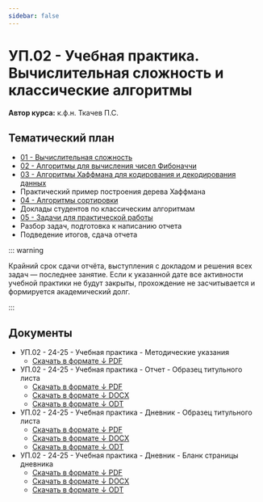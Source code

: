 ```yaml
---
sidebar: false
---
```


# УП.02 - Учебная практика. Вычислительная сложность и классические алгоритмы

**Автор курса:** к.ф.н. Ткачев П.С.

## Тематический план

- [01 - Вычислительная сложность](./lectures/01_complexity.md)
- [02 - Алгоритмы для вычисления чисел Фибоначчи](./lectures/02_fibonacci.md)
- [03 - Алгоритмы Хаффмана для кодирования и декодирования данных](./lectures/03_huffman.md)
- Практический пример построения дерева Хаффмана
- [04 - Алгоритмы сортировки](./lectures/04_sort.md)
- Доклады студентов по классическим алгоритмам
- [05 - Задачи для практической работы](./practicals/01_tasks.md)
- Разбор задач, подготовка к написанию отчета
- Подведение итогов, сдача отчета

::: warning

Крайний срок сдачи отчёта, выступления с докладом и решения всех задач — последнее занятие. Если к указанной дате все активности учебной практики не будут закрыты, прохождение не засчитывается и формируется академический долг.

:::

## Документы

- УП.02 - 24-25 - Учебная практика - Методические указания
  - [Скачать в формате ↓ PDF](https://docs.google.com/document/d/1b8UYRHqDZa3OlaFQRpTIwMFzLZPlzBYjMfB6E_o1tO4/export?format=pdf)
- УП.02 - 24-25 - Учебная практика - Отчет - Образец титульного листа
  - [Скачать в формате ↓ PDF](https://docs.google.com/document/d/1wZDWa4OtGCU3v5QdQQYHG2OOPHdCu6A-T9dSDr4TI74/export?format=pdf)
  - [Скачать в формате ↓ DOCX](https://docs.google.com/document/d/1wZDWa4OtGCU3v5QdQQYHG2OOPHdCu6A-T9dSDr4TI74/export?format=docx)
  - [Скачать в формате ↓ ODT](https://docs.google.com/document/d/1wZDWa4OtGCU3v5QdQQYHG2OOPHdCu6A-T9dSDr4TI74/export?format=odt)
- УП.02 - 24-25 - Учебная практика - Дневник - Образец титульного листа
  - [Скачать в формате ↓ PDF](https://docs.google.com/document/d/1QVvgu2FTGzxPipYbKdMX3h2O_dei5t2oBIzm7vbEPW4/export?format=pdf)
  - [Скачать в формате ↓ DOCX](https://docs.google.com/document/d/1QVvgu2FTGzxPipYbKdMX3h2O_dei5t2oBIzm7vbEPW4/export?format=docx)
  - [Скачать в формате ↓ ODT](https://docs.google.com/document/d/1QVvgu2FTGzxPipYbKdMX3h2O_dei5t2oBIzm7vbEPW4/export?format=odt)
- УП.02 - 24-25 - Учебная практика - Дневник - Бланк страницы дневника
  - [Скачать в формате ↓ PDF](https://docs.google.com/document/d/1pW8WkveB3VELvnnFEdZC58pKuiU4cLHARZfyQOmWrR0/export?format=pdf)
  - [Скачать в формате ↓ DOCX](https://docs.google.com/document/d/1pW8WkveB3VELvnnFEdZC58pKuiU4cLHARZfyQOmWrR0/export?format=docx)
  - [Скачать в формате ↓ ODT](https://docs.google.com/document/d/1pW8WkveB3VELvnnFEdZC58pKuiU4cLHARZfyQOmWrR0/export?format=odt)
